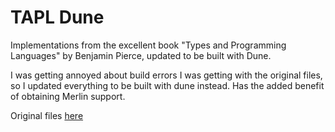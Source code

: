 # TAPL Dune
Implementations from the excellent book "Types and Programming Languages" by Benjamin Pierce, updated to be built with Dune.

I was getting annoyed about build errors I was getting with the original files, so I updated everything to be built with dune instead. Has the added benefit of obtaining Merlin support.

Original files [here](http://www.cis.upenn.edu/~bcpierce/tapl/checkers/)
